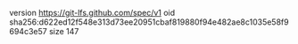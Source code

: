 version https://git-lfs.github.com/spec/v1
oid sha256:d622ed12f548e313d73ee20951cbaf819880f94e482ae8c1035e58f9694c3e57
size 147
